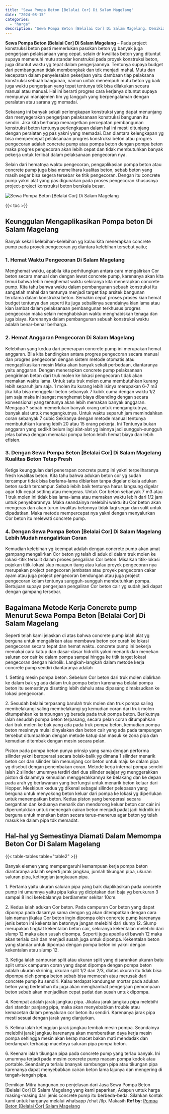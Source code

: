 ```yaml
---
title: "Sewa Pompa Beton [Belalai Cor] Di Salam Magelang"
date: "2024-08-15"
categories: 
  - "harga"
description: "Sewa Pompa Beton [Belalai Cor] Di Salam Magelang. Demikian Mitra bangunan.co penjelasan dari Jasa Sewa Pompa Beton [Belalai Cor] Di Salam Magelang yang kam..."
---
```


**Sewa Pompa Beton \[Belalai Cor\] Di Salam Magelang** – Pada project konstruksi beton pasti memerlukan pasokan beton yg banyak juga pengerjaan pelaksanaan yang cepat. selain dr kwalitas beton yang dituntut supaya memenuhi mutu standar konstruksi pada proyek konstruksi beton, juga dituntut waktu yg tepat dalam pengerjaannya. Tentunya supaya budget dari pembangunan tidak membengkak dan tdk menjadi mahal. Mutu dan kecepatan dalam penyelesaian pekerjaan yaitu dambaan tiap pelaksana konstruksi sebuah bangunan, namun untuk menempuh mutu beton yg baik juga waktu pengerjaan yang tepat tentunya tdk bisa dilakukan secara manual atau manual. Hal ini berarti progres cara kerjanya dituntut supaya mempunyai manajemen tim yg tangguh yang berpengalaman dengan peralatan atau sarana yg memadai.

Sekarang ini banyak sekali perlengkapan konstruksi yang dapat menunjang dan menyegerakan pengerjaan pelaksanaan konstruksi bangunan itu sendiri. Jika kita berharap menargetkan percepatan pembangunan konstruksi beton tentunya perlengkapan dalam hal ini mesti ditunjang dengan peralatan yg pas yakni yang memadai. Dan diantara kelengkapan yg bisa mempercepat pelaksanaan progres konstruksi beton atau progres pengecoran adalah concrete pump atau pompa beton dengan pompa beton maka progres pengecoran akan lebih cepat dan tidak membutuhkan banyak pekerja untuk terlibat dalam pelaksanaan pengecoran nya.

Selain dari hematnya waktu pengecoran, pengaplikasian pompa beton atau concrete pump juga bisa memelihara kualitas beton, sebab beton yang masih segar bisa segera tersebar ke titik pengecoran. Dengan itu concrete pump yakni alat yang pas digunakan pada proses pengecoran khususnya project-project konstruksi beton berskala besar.

![Sewa Pompa Beton [Belalai Cor] Di Salam Magelang](/images/sewa-concrete-pump-32.png)

{{< toc >}}

## Keunggulan Mengaplikasikan Pompa beton Di Salam Magelang

Banyak sekali kelebihan-kelebihan yg kalau kita menerapkan concrete pump pada proyek pengecoran yg diantara kelebihan tersebut yaitu;

### 1\. Hemat Waktu Pengecoran Di Salam Magelang

Menghemat waktu, apabila kita perhitungkan antara cara mengalirkan Cor beton secara manual dan dengan lewat concrete pump, karenanya akan kita temui bahwa lebih menghemat waktu sekiranya kita menerapkan concrete pump. Kita tahu bahwa waktu dalam pembangunan sebuah konstruksi itu sangatlah mahal dan tentunya menjadi target tiap arsitek bangunan terutama dalam konstruksi beton. Semakin cepat proses proses kian hemat budget tentunya dan seperti itu juga sebaliknya seandainya kian lama atau kian lambat dalam pelaksanaan pembangunan terkhusus progres pengecoran maka selain menghabiskan waktu menghabiskan tenaga dan juga biaya. Karenanya dalam pembangunan sebuah konstruksi waktu adalah benar-benar berharga.

### 2\. Hemat Anggaran Pengecoran Di Salam Magelang

Kelebihan yang kedua dari penerapan concrete pump ini merupakan hemat anggaran. Bila kita bandingkan antara progres pengecoran secara manual dan progres pengecoran dengan sistem metode otomatis atau mengaplikasikan mesin Maka akan banyak sekali perbedaan, diantaranya yaitu anggaran. Dengan menerapkan concrete pump pelaksanaan pengiriman beton dari truk molen ke lokasi pengecoran tidak akan memakan waktu lama. Untuk satu truk molen cuma membutuhkan kurang lebih separuh jam saja. 1 molen itu kurang lebih isinya merupakan 6-7 m3 jika kita bisa menggelar beton sebanyak 7 kubik cuma dengan waktu 1/2 jam saja maka ini sangat menghemat biaya dibanding dengan secara konvensional yang tentunya akan lebih memakan banyak anggaran. Mengapa ? sebab memerlukan banyak orang untuk mengangkutnya, banyak alat untuk mengangkutnya. Untuk waktu separuh jam memindahkan coran sebanyak 7 cubic Sekiranya dengan metode manual tentunya membutuhkan kurang lebih 20 atau 15 orang pekerja. Ini Tentunya bukan anggaran yang sedikit belum lagi alat-alat yg lainnya jadi sungguh-sungguh jelas bahwa dengan memakai pompa beton lebih hemat biaya dan lebih efisien.

### 3\. Dengan Sewa Pompa Beton \[Belalai Cor\] Di Salam Magelang Kualitas Beton Tetap Fresh

Ketiga keunggulan dari penerapan concrete pump ini yakni terpeliharanya fresh kwalitas beton. Kita tahu bahwa adukan beton cor yg sudah tercampur tidak bisa berlama-lama dibiarkan tanpa digelar dikala adukan beton sudah tercampur. Sebab lebih baik tentunya harus langsung digelar agar tdk cepat setting atau mengeras. Untuk Cor beton sebanyak 7 m3 atau 1 truk molen ini tidak bisa lama-lama atau memakan waktu lebih dari 1/2 jam untuk penyebarannya. Maka seandainya melebihi waktu itu Cor beton akan mengeras dan akan turun kwalitas betonnya tidak lagi segar dan sulit untuk dipadatkan. Maka metode mempercepat nya yakni dengan menyalurkan Cor beton itu melewati concrete pump.

### 4\. Dengan Sewa Pompa Beton \[Belalai Cor\] Di Salam Magelang Lebih Mudah mengalirkan Coran

Kemudian kelebihan yg keempat adalah dengan concrete pump akan amat gampang mengalirkan Cor beton yg telah di aduk di dalam truk molen ke lokasi-titik tersulit dalam proses pengaliran Cor beton. Misalkan titik-lokasi pojokan titik-lokasi slup maupun tiang atau kalau proyek pengecoran nya merupakan project pengecoran jembatan atau proyek pengecoran cakar ayam atau juga project pengecoran bendungan atau juga project pengecoran kolam tentunya sungguh-sungguh membutuhkan pompa. Bertujuan supaya pengerjaan pengaliran Cor beton cair yg sudah jadi dapat dengan gampang tersebar.

## Bagaimana Metode Kerja Concrete pump Menurut Sewa Pompa Beton \[Belalai Cor\] Di Salam Magelang

Seperti telah kami jelaskan di atas bahwa concrete pump ialah alat yg berguna untuk mengalirkan atau membawa beton cor curah ke lokasi pengecoran secara tepat dan hemat waktu. concrete pump ini bekerja memakai cara katup dan dasar-dasar hidrolik yakni menarik dan menekan saluran cor cair ke dalam pompa sampai hingga ke titik target lokasi pengecoran dengan hidrolik. Langkah-langkah dalam metode kerja concrete pump sendiri diantaranya adalah

1\. Setting mesin pompa beton. Sebelum Cor beton dari truk molen dialirkan ke dalam bak yg ada dalam truk pompa beton karenanya belalai pompa beton itu semestinya disetting lebih dahulu atau dipasang dimaksudkan ke lokasi pengecoran.

2\. Sesudah belalai terpasang barulah truk molen dan truk pompa saling membelakangi saling membelakangi yg kemudian coran dari truk molen ditumpahkan ke tampungan yg berada pada truk pompa beton. Berikutnya ialah sesudah pompa beton terpasang, secara pelan coran ditumpahkan dari truk molen ke bak yang ada pada truk pompa beton, kemudian pompa beton mesinnya mulai dinyalakan dan beton cair yang ada pada tampungan tersebut ditumpahkan dengan metode katup dan masuk ke zona pipa dan kemudian ditembak dengan mesin secara pelan.

Piston pada pompa beton punya prinsip yang sama dengan performa silinder yakni beroperasi secara bolak-balik yg dimana 1 silinder menarik beton cor dan silinder lain menunjang cor beton untuk maju ke dalam pipa yg disebut dengan penembakan coran. Metode kerja internal pompa sendiri ialah 2 silinder umumnya terdiri dari dua silinder sejajar yg menggerakkan piston di dalamnya kemudian menggerakkannya ke belakang dan ke depan pada arah yg berlawanan yang berfungsi untuk menarik beton keluar dari Hopper. Meskipun kedua yg dikenal sebagai silinder pelepasan yang berguna untuk menyokong beton keluar dari pompa ke lokasi yg diperlukan untuk menempatkan beton. Kedua piston yang beroperasi secara bergantian dan keduanya menarik dan mendorong keluar beton cor cair ini diperuntukkan untuk mencegah cairan beton menjadi padat jadi hidrolik ini berguna untuk menekan beton secara terus-menerus agar beton yg telah masuk ke dalam pipa tdk memadat.

## Hal-hal yg Semestinya Diamati Dalam Memompa Beton Cor Di Salam Magelang

{{< table-tables table="table2" >}}

Banyak elemen yang mempengaruhi kemampuan kerja pompa beton diantaranya adalah seperti jarak jangkau, jumlah tikungan pipa, ukuran saluran pipa, ketinggian jangkauan pipa.

1\. Pertama yaitu ukuran saluran pipa yang baik diaplikasikan pada concrete pump ini umumnya yaitu pipa kaku yg diciptakan dari baja yg berukuran 3 sampai 8 inci ketebalannya berdiameter sekitar 10cm.

2\. Kedua ialah adukan Cor beton. Pada campuran Cor beton yang dapat dipompa pada dasarnya sama dengan yg akan ditempatkan dengan cara lain namun jikalau Cor beton ingin dipompa oleh concrete pump karenanya jenis beton ini kekentalan betonnya jangan melebihi dari slump 12. Slump merupakan tingkat kekentalan beton cair, sekiranya kekentalan melebihi dari slump 12 maka akan susah dipompa. Seperti juga apabila di bawah 12 maka akan terlalu cair dan menjadi susah juga untuk dipompa. Kekentalan beton yang standar untuk dipompa dengan pompa beton ini yakni dengan kekentalan atau slump 12.

3\. Ketiga ialah campuran split atau ukuran split yang disarankan ukuran batu split untuk campuran coran yang dapat dipompa dengan pompa beton adalah ukuran skrining, ukuran split 1/2 dan 2/3, diatas ukuran itu tidak bisa dipompa oleh pompa beton sebab bisa memecah atau merusak dari concrete pump itu sendiri. Kalau terdapat kandungan mortar pada adukan beton yang berlebihan itu juga akan menghambat pengerjaan pemompaan beton sebab akan menjadikan cepat padat dan susah untuk dipompa.

4\. Keempat adalah jarak jangkau pipa. Jikalau jarak jangkau pipa melebihi dari standar panjang pipa, maka akan menyebabkan trouble atau kemacetan dalam penyaluran cor beton itu sendiri. Karenanya jarak pipa mesti sesuai dengan jarak yang dianjurkan.

5\. Kelima ialah ketinggian jarak jangkau tembak mesin pompa. Seandainya melebihi jarak jangkau karenanya akan memberatkan daya kerja mesin pompa sehingga mesin akan kerap macet bakan mati mendadak dan berdampak terhadap macetnya saluran pipa pompa beton.

6\. Keenam ialah tikungan pipa pada concrete pump yang terlau banyak. Ini umumnya terjadi pada mesim concrete pump macam pompa kodok atau portable. Seandainya terlalu bnanyak sambungan pipa atau tikungan pipa karenanya dapat menyebabkan cairan beton lama lajunya dan mengering di tengah-tengah pipa.

Demikian Mitra bangunan.co penjelasan dari Jasa Sewa Pompa Beton \[Belalai Cor\] Di Salam Magelang yang kami paparkan, Adapun untuk harga masing-masing dari jenis concrete pump itu berbeda-beda. Silahkan kontak kami untuk harganya melalui whatsapp /chat /tlp. Makasih
**Ref by:** [Pompa Beton [Belalai Cor] Salam Magelang](https://id.wikipedia.org/wiki/Pompa)
